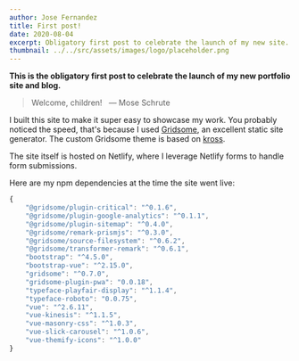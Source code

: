 ```yaml
---
author: Jose Fernandez
title: First post!
date: 2020-08-04
excerpt: Obligatory first post to celebrate the launch of my new site.
thumbnail: ../../src/assets/images/logo/placeholder.png
---
```

**This is the obligatory first post to celebrate the launch of my new portfolio site and blog.**

> Welcome, children! &nbsp; &mdash; Mose Schrute

I built this site to make it super easy to showcase my work. You probably noticed the speed, that's because I used [Gridsome](https://gridsome.org/), an excellent static site generator. The custom Gridsome theme is based on [kross](https://github.com/themefisher/kross-bootstrap-portfolio-template).

The site itself is hosted on Netlify, where I leverage Netlify forms to handle form submissions.

Here are my npm dependencies at the time the site went live:

```javascript
{
    "@gridsome/plugin-critical": "^0.1.6",
    "@gridsome/plugin-google-analytics": "^0.1.1",
    "@gridsome/plugin-sitemap": "^0.4.0",
    "@gridsome/remark-prismjs": "^0.3.0",
    "@gridsome/source-filesystem": "^0.6.2",
    "@gridsome/transformer-remark": "^0.6.1",
    "bootstrap": "^4.5.0",
    "bootstrap-vue": "^2.15.0",
    "gridsome": "^0.7.0",
    "gridsome-plugin-pwa": "0.0.18",
    "typeface-playfair-display": "^1.1.4",
    "typeface-roboto": "0.0.75",
    "vue": "^2.6.11",
    "vue-kinesis": "^1.1.5",
    "vue-masonry-css": "^1.0.3",
    "vue-slick-carousel": "^1.0.6",
    "vue-themify-icons": "^1.0.0"
}
```
